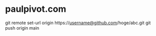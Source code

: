 # paulpivot.com

git remote set-url origin https://username@github.com/hoge/abc.git
git push origin main
